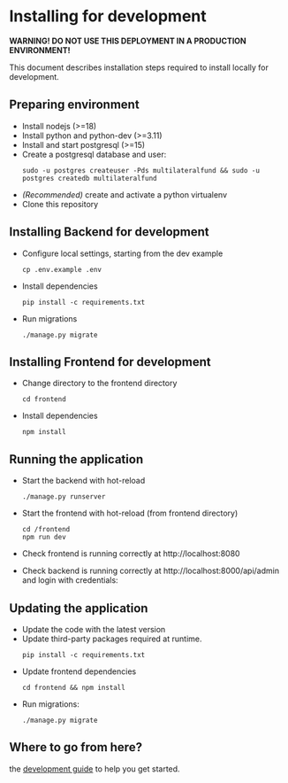 # Installing for development

**WARNING! DO NOT USE THIS DEPLOYMENT IN A PRODUCTION ENVIRONMENT!**

This document describes installation steps required to install locally for development.

## Preparing environment

- Install nodejs (>=18)
- Install python and python-dev (>=3.11)
- Install and start postgresql (>=15)
- Create a postgresql database and user:
  ```shell
  sudo -u postgres createuser -Pds multilateralfund && sudo -u postgres createdb multilateralfund
  ```
- _(Recommended)_ create and activate a python virtualenv
- Clone this repository

## Installing Backend for development

- Configure local settings, starting from the dev example
  ```shell
  cp .env.example .env
  ```
- Install dependencies
  ```shell
  pip install -c requirements.txt
  ```
- Run migrations
  ```shell
  ./manage.py migrate
  ```

## Installing Frontend for development

- Change directory to the frontend directory
  ```shell
  cd frontend
  ```
- Install dependencies
  ```shell
  npm install
  ```

## Running the application

- Start the backend with hot-reload
  ```shell
  ./manage.py runserver
  ```
- Start the frontend with hot-reload (from frontend directory)

  ```shell
  cd /frontend
  npm run dev
  ```

- Check frontend is running correctly at http://localhost:8080
- Check backend is running correctly at http://localhost:8000/api/admin and login with credentials:

## Updating the application

- Update the code with the latest version
- Update third-party packages required at runtime.
  ```shell
  pip install -c requirements.txt
  ```
- Update frontend dependencies
  ```shell
  cd frontend && npm install
  ```
- Run migrations:
  ```shell
  ./manage.py migrate
  ```

## Where to go from here?

the [development guide](./development_guide.md) to help you get started.
